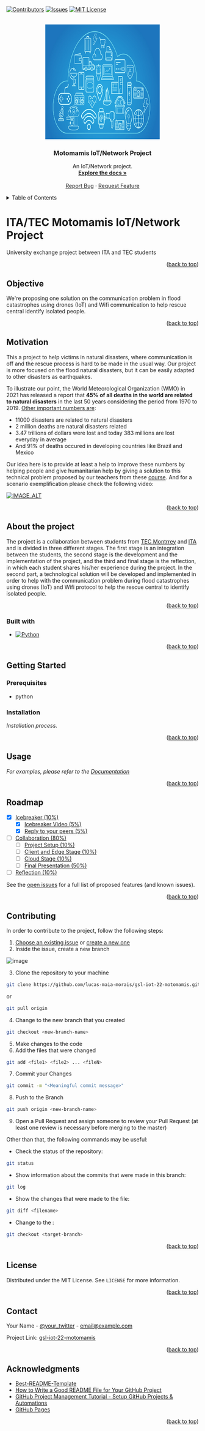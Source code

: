 <a name="readme-top"></a>

[![Contributors][contributors-shield]][contributors-url]
[![Issues][issues-shield]][issues-url]
[![MIT License][license-shield]][license-url]

<!-- PROJECT LOGO -->
<br />
<div align="center">
  <a href="https://github.com/lucas-maia-morais/gsl-iot-22-motomamis">
    <img src="images/logo.jpg" alt="Logo" width="300" height="300">
  </a>

  <h3 align="center">Motomamis IoT/Network Project</h3>

  <p align="center">
    An IoT/Network project.
    <br />
    <a href="https://github.com/lucas-maia-morais/gsl-iot-22-motomamis/tree/master/docs"><strong>Explore the docs »</strong></a>
    <br />
    <br />
    <a href="https://github.com/lucas-maia-morais/gsl-iot-22-motomamis/issues">Report Bug</a>
    ·
    <a href="https://github.com/lucas-maia-morais/gsl-iot-22-motomamis/issues">Request Feature</a>
  </p>
</div>

<!-- TABLE OF CONTENTS -->
<details>
  <summary>Table of Contents</summary>
  <ol>
    <li><a href="#objective">Objective</a></li>
    <li><a href="#motivation">Motivation</a></li>
    <li><a href="docs/US&AC/US&AC.md">Documentations</a></li>
    <li><a href="docs/US&AC/US&AC.md">User Stories and Acceptance Criteria</a></li>
    <li><a href="docs/network/setup.md">Network Setup</a></li>
    <li><a href="docs/mqtt/setup.md">MQTT Setup</a></li>
    <li>
      <a href="#about-the-project">About The Project</a>
      <ul>
        <li><a href="#built-with">Built With</a></li>
      </ul>
    </li>
    <li>
      <a href="#getting-started">Getting Started</a>
      <ul>
        <li><a href="#prerequisites">Prerequisites</a></li>
        <li><a href="#installation">Installation</a></li>
      </ul>
    </li>
    <li><a href="#usage">Usage</a></li>
    <li><a href="#roadmap">Roadmap</a></li>
    <li><a href="#contributing">Contributing</a></li>
    <li><a href="#license">License</a></li>
    <li><a href="#contact">Contact</a></li>
    <li><a href="#acknowledgments">Acknowledgments</a></li>
  </ol>
</details>


# ITA/TEC Motomamis IoT/Network Project
University exchange project between ITA and TEC students


<p align="right">(<a href="#readme-top">back to top</a>)</p>


## Objective
We're proposing one solution on the communication problem in flood catastrophes using drones (IoT) and Wifi communication to help rescue central identify isolated people.

<p align="right">(<a href="#readme-top">back to top</a>)</p>

## Motivation
This a project to help victims in natural disasters, where communication is off and the rescue process is hard to be made in the usual way. Our project is more focused on the flood natural disasters, but it can be easily adapted to other disasters as earthquakes.

To illustrate our point, the World Meteorological Organization (WMO) in 2021 has released a report that **45% of all deaths in the world are related to natural disasters** in the last 50 years considering the period from 1970 to 2019. [Other important numbers are](https://brasil.un.org/pt-br/142679-desastres-naturais-foram-responsaveis-por-45-de-todas-mortes-nos-ultimos-50-anos-mostra-omm#:~:text=De%201970%20a%202019%2C%20os,trilh%C3%B5es%20de%20d%C3%B3lares%20em%20perdas):
- 11000 disasters are related to natural disasters
- 2 million deaths are natural disasters related
- 3.47 trillions of dollars were lost and today 383 millions are lost everyday in average
- And 91% of deaths occured in developing countries like Brazil and Mexico

Our idea here is to provide at least a help to improve these numbers by helping people and give humanitarian help by giving a solution to this technical problem proposed by our teachers from these [course](https://github.com/kabartsjc/gsl-iot-2022). And for a scenario exemplification please check the following video:

[![IMAGE_ALT](https://img.youtube.com/vi/PPkjYf4rd_E/0.jpg)](https://www.youtube.com/embed/PPkjYf4rd_E)

<p align="right">(<a href="#readme-top">back to top</a>)</p>


## About the project
The project is a collaboration between students from [TEC Montrrey](https://en.wikipedia.org/wiki/Monterrey_Institute_of_Technology_and_Higher_Education) and [ITA](https://en.wikipedia.org/wiki/Instituto_Tecnol%C3%B3gico_de_Aeron%C3%A1utica) and is divided in three different stages. The first stage is an integration between the students, the second stage is the development and the implementation of the project, and the third and final stage is the reflection, in which each student shares his/her experience during the project. 
In the second part, a technological solution will be developed and implemented in order to help with the communication problem during flood catastrophes using drones (IoT) and Wifi protocol to help the rescue central to identify isolated people. 

<p align="right">(<a href="#readme-top">back to top</a>)</p>

### Built with
* [![Python][Python]][Python-url]
<p align="right">(<a href="#readme-top">back to top</a>)</p>

<!-- GETTING STARTED -->
## Getting Started

### Prerequisites

* python


### Installation

_Installation process._


<p align="right">(<a href="#readme-top">back to top</a>)</p>

<!-- USAGE EXAMPLES -->
## Usage

_For examples, please refer to the [Documentation](https://github.com/lucas-maia-morais/gsl-iot-22-motomamis/tree/master/docs)_

<p align="right">(<a href="#readme-top">back to top</a>)</p>



<!-- ROADMAP -->
## Roadmap

- [x] [Icebreaker (10%)](https://github.com/kabartsjc/gsl-iot-2022/blob/main/DELIVERABLES.md#icebreaker)
    - [x] [Icebreaker Video (5%)](https://github.com/kabartsjc/gsl-iot-2022/blob/main/DELIVERABLES.md#ice_video)
    - [x] [Reply to your peers (5%)](https://github.com/kabartsjc/gsl-iot-2022/blob/main/DELIVERABLES.md#ice_reply)
- [ ] [Collaboration (80%)](https://github.com/kabartsjc/gsl-iot-2022/blob/main/DELIVERABLES.md#collaboration)
    - [ ] [Project Setup (10%)](https://github.com/kabartsjc/gsl-iot-2022/blob/main/DELIVERABLES.md#col_set)
    - [ ] [Client and Edge Stage (10%)](https://github.com/kabartsjc/gsl-iot-2022/blob/main/DELIVERABLES.md#col_cli)  
    - [ ] [Cloud Stage (10%)](https://github.com/kabartsjc/gsl-iot-2022/blob/main/DELIVERABLES.md#col_cloud)  
    - [ ] [Final Presentation (50%)](https://github.com/kabartsjc/gsl-iot-2022/blob/main/DELIVERABLES.md#col_ppt)  
- [ ] [Reflection (10%)](https://github.com/kabartsjc/gsl-iot-2022/blob/main/DELIVERABLES.md#reflection)

See the [open issues](https://github.com/lucas-maia-morais/gsl-iot-22-motomamis/issues) for a full list of proposed features (and known issues).

<p align="right">(<a href="#readme-top">back to top</a>)</p>



<!-- CONTRIBUTING -->
## Contributing

In order to contribute to the project, follow the following steps:

1. [Choose an existing issue](https://github.com/lucas-maia-morais/gsl-iot-22-motomamis/issues) or [create a new one](https://github.com/lucas-maia-morais/gsl-iot-22-motomamis/issues/new/choose) 
2. Inside the issue, create a new branch

![image](https://user-images.githubusercontent.com/60040236/201423672-63c70f87-7cce-4258-9a7c-5a21f5bbb086.png)

3. Clone the repository to your machine 
```sh
git clone https://github.com/lucas-maia-morais/gsl-iot-22-motomamis.git
```
or
```sh
git pull origin
```
4. Change to the new branch that you created 
```sh
git checkout <new-branch-name>
```
5. Make changes to the code
6. Add the files that were changed 
```sh
git add <file1> <file2> ... <fileN>
```
7. Commit your Changes 
```sh
git commit -m "<Meaningful commit message>"
```
8. Push to the Branch 
```sh
git push origin <new-branch-name>
```
9. Open a Pull Request and assign someone to review your Pull Request (at least one review is necessary before merging to the master)



Other than that, the following commands may be useful:
* Check the status of the repository:
```sh
git status
```
* Show information about the commits that were made in this branch: 
```sh
git log
```
* Show the changes that were made to the file: 
```sh
git diff <filename>
```
* Change to the <target-branch>:
```sh
git checkout <target-branch>
```



<p align="right">(<a href="#readme-top">back to top</a>)</p>



<!-- LICENSE -->
## License

Distributed under the MIT License. See `LICENSE` for more information.

<p align="right">(<a href="#readme-top">back to top</a>)</p>



<!-- CONTACT -->
## Contact

Your Name - [@your_twitter](https://twitter.com/your_username) - email@example.com

Project Link: [gsl-iot-22-motomamis](https://github.com/lucas-maia-morais/gsl-iot-22-motomamis)

<p align="right">(<a href="#readme-top">back to top</a>)</p>



<!-- ACKNOWLEDGMENTS -->
## Acknowledgments

* [Best-README-Template](https://github.com/othneildrew/Best-README-Template)
* [How to Write a Good README File for Your GitHub Project](https://www.freecodecamp.org/news/how-to-write-a-good-readme-file/)
* [GitHub Project Management Tutorial - Setup GitHub Projects & Automations](https://www.youtube.com/watch?v=ff5cBkPg-bQ)
* [GitHub Pages](https://pages.github.com)


<p align="right">(<a href="#readme-top">back to top</a>)</p>



[contributors-url]: https://github.com/lucas-maia-morais/gsl-iot-22-motomamis/graphs/contributors
[contributors-shield]: https://img.shields.io/github/contributors/othneildrew/Best-README-Template.svg?style=for-the-badge

[issues-shield]: https://img.shields.io/github/issues/othneildrew/Best-README-Template.svg?style=for-the-badge
[issues-url]: https://github.com/lucas-maia-morais/gsl-iot-22-motomamis/issues

[license-shield]: https://img.shields.io/github/license/othneildrew/Best-README-Template.svg?style=for-the-badge
[license-url]: https://github.com/lucas-maia-morais/gsl-iot-22-motomamis/blob/master/LICENSE

[Python]: https://img.shields.io/badge/python-000000?style=for-the-badge&logo=python&logoColor=white
[Python-url]: https://www.python.org/

